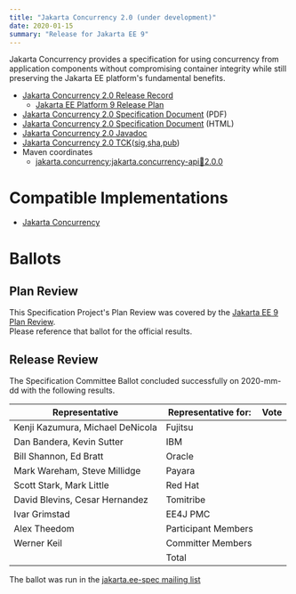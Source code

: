 ```yaml
---
title: "Jakarta Concurrency 2.0 (under development)"
date: 2020-01-15
summary: "Release for Jakarta EE 9"
---
```

Jakarta Concurrency provides a specification for using concurrency from application components without compromising container integrity while still preserving the Jakarta EE platform's fundamental benefits.

* [Jakarta Concurrency 2.0 Release Record]()
  * [Jakarta EE Platform 9 Release Plan](https://eclipse-ee4j.github.io/jakartaee-platform/jakartaee9/JakartaEE9ReleasePlan)
* [Jakarta Concurrency 2.0 Specification Document]() (PDF)
* [Jakarta Concurrency 2.0 Specification Document]() (HTML)
* [Jakarta Concurrency 2.0 Javadoc](./apidocs)
* [Jakarta Concurrency 2.0 TCK]()([sig](),[sha](),[pub]())
* Maven coordinates
  * [jakarta.concurrency:jakarta.concurrency-api:jar:2.0.0]()


# Compatible Implementations

* [Jakarta Concurrency]()

# Ballots

## Plan Review

[//]: # (For Jakarta EE 9, the Platform Plan Review covered 95% of the Specification Projects.  For those Projects, just use the following statement in this Plan Review section:)

This Specification Project's Plan Review was covered by the [Jakarta EE 9 Plan Review](https://jakarta.ee/specifications/platform/9/).  
Please reference that ballot for the official results.

[//]: # (If your Project was required to do a standalone Plan Review...  You'll need to perform an official Plan Review ballot and record the results here.)

## Release Review

The Specification Committee Ballot concluded successfully on 2020-mm-dd with the following results.

| Representative                                 | Representative for: | Vote |
|------------------------------------------------|---------------------|------|
| Kenji Kazumura, Michael DeNicola               | Fujitsu             |      |
| Dan Bandera, Kevin Sutter                      | IBM                 |      |
| Bill Shannon, Ed Bratt                         | Oracle              |      |
| Mark Wareham, Steve Millidge                   | Payara              |      |
| Scott Stark, Mark Little                       | Red Hat             |      |
| David Blevins, Cesar Hernandez                 | Tomitribe           |      |
| Ivar Grimstad                                  | EE4J PMC            |      |
| Alex Theedom                                   | Participant Members |      |
| Werner Keil                                    | Committer Members   |      |
|                                                | Total               |      |

The ballot was run in the [jakarta.ee-spec mailing list]()
